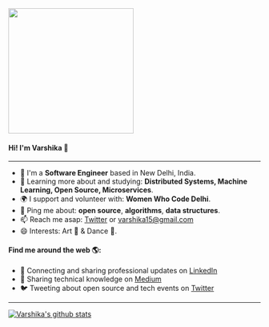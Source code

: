 <!--
**varshika15/varshika15** is a ✨ _special_ ✨ repository because its `README.md` (this file) appears on your GitHub profile.

Here are some ideas to get you started:

- 🔭 I’m currently working on ...
- 🌱 I’m currently learning ...
- 👯 I’m looking to collaborate on ...
- 🤔 I’m looking for help with ...
- 💬 Ask me about ...
- 📫 How to reach me: ...
- 😄 Pronouns: ...
- ⚡ Fun fact: ...
-->

<img src="https://reregonzalezblog.files.wordpress.com/2019/09/giphy.gif" width="250" class="center">


#### Hi! I'm Varshika 👋 

---

- 🏢 I'm a **Software Engineer** based in New Delhi, India.
- 🌱 Learning more about and studying: **Distributed Systems, Machine Learning, Open Source, Microservices**.
- 🌍 I support and volunteer with: **Women Who Code Delhi**.
- 💬 Ping me about: **open source**, **algorithms**, **data structures**.
- 📫 Reach me asap: <a href="https://twitter.com/varshika153/">Twitter</a> or varshika15@gmail.com
- 😄 Interests: Art 🎨 & Dance 💃.

#### Find me around the web 🌎:
- 💼 Connecting and sharing professional updates on <a href="https://www.linkedin.com/in/varshika-choudhary/">LinkedIn</a>
- 📝 Sharing technical knowledge on <a href="https://varshika15.medium.com/"> Medium </a>
- 🐦 Tweeting about open source and tech events on <a href="https://twitter.com/varshika153/">Twitter</a>

---

[![Varshika's github stats](https://github-readme-stats.vercel.app/api?username=varshika15&show_icons=true)](https://github.com/varshika15/github-readme-stats)

